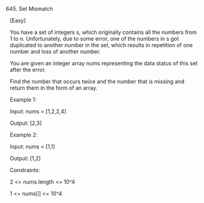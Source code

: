 645. Set Mismatch

[Easy]

You have a set of integers s, which originally contains all the numbers from 1 to n. Unfortunately, due to some error, one of the numbers in s got duplicated to another number in the set, which results in repetition of one number and loss of another number.

You are given an integer array nums representing the data status of this set after the error.

Find the number that occurs twice and the number that is missing and return them in the form of an array.

Example 1:

Input: nums = [1,2,2,4]

Output: [2,3]

Example 2:

Input: nums = [1,1]

Output: [1,2]

Constraints:

2 <= nums.length <= 10^4

1 <= nums[i] <= 10^4